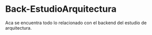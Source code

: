 # Back-EstudioArquitectura
Aca se encuentra todo lo relacionado con el backend del estudio de arquitectura.